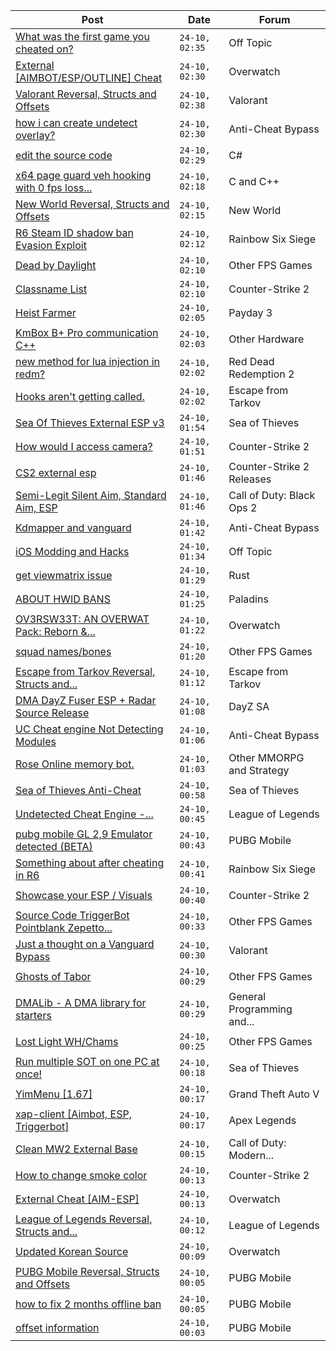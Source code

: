 |Post|Date|Forum|
|----|----|-----|
|[What was the first game you cheated on?](https://www.unknowncheats.me/forum/off-topic/328889-game-cheated.html)|`24-10, 02:35`|Off Topic|
|[External \[AIMBOT/ESP/OUTLINE\] Cheat](https://www.unknowncheats.me/forum/overwatch/603320-external-aimbot-esp-outline-cheat.html)|`24-10, 02:30`|Overwatch|
|[Valorant Reversal, Structs and Offsets](https://www.unknowncheats.me/forum/valorant/385792-valorant-reversal-structs-offsets.html)|`24-10, 02:38`|Valorant|
|[how i can create undetect overlay?](https://www.unknowncheats.me/forum/anti-cheat-bypass/607666-create-undetect-overlay.html)|`24-10, 02:30`|Anti-Cheat Bypass|
|[edit the source code](https://www.unknowncheats.me/forum/c-/594118-edit-source-code.html)|`24-10, 02:29`|C#|
|[x64 page guard veh hooking with 0 fps loss...](https://www.unknowncheats.me/forum/c-and-c-/606262-x64-page-guard-veh-hooking-0-fps-loss-ancient-technique.html)|`24-10, 02:18`|C and C++|
|[New World Reversal, Structs and Offsets](https://www.unknowncheats.me/forum/new-world/471653-world-reversal-structs-offsets.html)|`24-10, 02:15`|New World|
|[R6 Steam ID shadow ban Evasion Exploit](https://www.unknowncheats.me/forum/rainbow-six-siege/607665-r6-steam-id-shadow-ban-evasion-exploit.html)|`24-10, 02:12`|Rainbow Six Siege|
|[Dead by Daylight](https://www.unknowncheats.me/forum/other-fps-games/178856-dead-daylight.html)|`24-10, 02:10`|Other FPS Games|
|[Classname List](https://www.unknowncheats.me/forum/counter-strike-2-a/607664-classname-list.html)|`24-10, 02:10`|Counter-Strike 2|
|[Heist Farmer](https://www.unknowncheats.me/forum/payday-3-a/607059-heist-farmer.html)|`24-10, 02:05`|Payday 3|
|[KmBox B+ Pro communication C++](https://www.unknowncheats.me/forum/other-hardware/579063-kmbox-pro-communication.html)|`24-10, 02:03`|Other Hardware|
|[new method for lua injection in redm?](https://www.unknowncheats.me/forum/red-dead-redemption-2-a/606830-method-lua-injection-redm.html)|`24-10, 02:02`|Red Dead Redemption 2|
|[Hooks aren't getting called.](https://www.unknowncheats.me/forum/escape-from-tarkov/571419-hooks-arent-getting-called.html)|`24-10, 02:02`|Escape from Tarkov|
|[Sea Of Thieves External ESP v3](https://www.unknowncheats.me/forum/sea-of-thieves/382445-sea-thieves-external-esp-v3.html)|`24-10, 01:54`|Sea of Thieves|
|[How would I access camera?](https://www.unknowncheats.me/forum/counter-strike-2-a/607620-access-camera.html)|`24-10, 01:51`|Counter-Strike 2|
|[CS2 external esp](https://www.unknowncheats.me/forum/counter-strike-2-releases/600259-cs2-external-esp.html)|`24-10, 01:46`|Counter-Strike 2 Releases|
|[Semi-Legit Silent Aim, Standard Aim, ESP](https://www.unknowncheats.me/forum/call-of-duty-black-ops-2-a/602767-semi-legit-silent-aim-standard-aim-esp.html)|`24-10, 01:46`|Call of Duty: Black Ops 2|
|[Kdmapper and vanguard](https://www.unknowncheats.me/forum/anti-cheat-bypass/607596-kdmapper-vanguard.html)|`24-10, 01:42`|Anti-Cheat Bypass|
|[iOS Modding and Hacks](https://www.unknowncheats.me/forum/off-topic/606810-ios-modding-hacks.html)|`24-10, 01:34`|Off Topic|
|[get viewmatrix issue](https://www.unknowncheats.me/forum/rust/607376-viewmatrix-issue.html)|`24-10, 01:29`|Rust|
|[ABOUT HWID BANS](https://www.unknowncheats.me/forum/paladins/606951-hwid-bans.html)|`24-10, 01:25`|Paladins|
|[OV3RSW33T: AN OVERWAT Pack: Reborn &...](https://www.unknowncheats.me/forum/overwatch/603412-ov3rsw33t-overwat-pack-reborn-recoded.html)|`24-10, 01:22`|Overwatch|
|[squad names/bones](https://www.unknowncheats.me/forum/other-fps-games/607623-squad-names-bones.html)|`24-10, 01:20`|Other FPS Games|
|[Escape from Tarkov Reversal, Structs and...](https://www.unknowncheats.me/forum/escape-from-tarkov/226519-escape-tarkov-reversal-structs-offsets.html)|`24-10, 01:12`|Escape from Tarkov|
|[DMA DayZ Fuser ESP + Radar Source Release](https://www.unknowncheats.me/forum/dayz-sa/606723-dma-dayz-fuser-esp-radar-source-release.html)|`24-10, 01:08`|DayZ SA|
|[UC Cheat engine Not Detecting Modules](https://www.unknowncheats.me/forum/anti-cheat-bypass/606482-uc-cheat-engine-detecting-modules.html)|`24-10, 01:06`|Anti-Cheat Bypass|
|[Rose Online memory bot.](https://www.unknowncheats.me/forum/other-mmorpg-and-strategy/595390-rose-online-memory-bot.html)|`24-10, 01:03`|Other MMORPG and Strategy|
|[Sea of Thieves Anti-Cheat](https://www.unknowncheats.me/forum/sea-of-thieves/605903-sea-thieves-anti-cheat.html)|`24-10, 00:58`|Sea of Thieves|
|[Undetected Cheat Engine -...](https://www.unknowncheats.me/forum/league-of-legends/607438-undetected-cheat-engine-vulnerabledriverblocklist.html)|`24-10, 00:45`|League of Legends|
|[pubg mobile GL 2,9 Emulator detected (BETA)](https://www.unknowncheats.me/forum/pubg-mobile/607656-pubg-mobile-gl-2-9-emulator-detected-beta.html)|`24-10, 00:43`|PUBG Mobile|
|[Something about after cheating in R6](https://www.unknowncheats.me/forum/rainbow-six-siege/607616-cheating-r6.html)|`24-10, 00:41`|Rainbow Six Siege|
|[Showcase your ESP / Visuals](https://www.unknowncheats.me/forum/counter-strike-2-a/605571-showcase-esp-visuals.html)|`24-10, 00:40`|Counter-Strike 2|
|[Source Code TriggerBot Pointblank Zepetto...](https://www.unknowncheats.me/forum/other-fps-games/606866-source-code-triggerbot-pointblank-zepetto-2023-a.html)|`24-10, 00:33`|Other FPS Games|
|[Just a thought on a Vanguard Bypass](https://www.unknowncheats.me/forum/valorant/606956-vanguard-bypass.html)|`24-10, 00:30`|Valorant|
|[Ghosts of Tabor](https://www.unknowncheats.me/forum/other-fps-games/574607-ghosts-tabor.html)|`24-10, 00:29`|Other FPS Games|
|[DMALib - A DMA library for starters](https://www.unknowncheats.me/forum/general-programming-and-reversing/607541-dmalib-dma-library-starters.html)|`24-10, 00:29`|General Programming and...|
|[Lost Light WH/Chams](https://www.unknowncheats.me/forum/other-fps-games/578225-lost-light-wh-chams.html)|`24-10, 00:25`|Other FPS Games|
|[Run multiple SOT on one PC at once!](https://www.unknowncheats.me/forum/sea-of-thieves/607641-run-multiple-sot-pc.html)|`24-10, 00:18`|Sea of Thieves|
|[YimMenu \[1.67\]](https://www.unknowncheats.me/forum/grand-theft-auto-v/476972-yimmenu-1-67-a.html)|`24-10, 00:17`|Grand Theft Auto V|
|[xap-client \[Aimbot, ESP, Triggerbot\]](https://www.unknowncheats.me/forum/apex-legends/606842-xap-client-aimbot-esp-triggerbot.html)|`24-10, 00:17`|Apex Legends|
|[Clean MW2 External Base](https://www.unknowncheats.me/forum/call-of-duty-modern-warfare-ii/605942-clean-mw2-external-base.html)|`24-10, 00:15`|Call of Duty: Modern...|
|[How to change smoke color](https://www.unknowncheats.me/forum/counter-strike-2-a/607639-change-smoke-color.html)|`24-10, 00:13`|Counter-Strike 2|
|[External Cheat \[AIM-ESP\]](https://www.unknowncheats.me/forum/overwatch/607405-external-cheat-aim-esp.html)|`24-10, 00:13`|Overwatch|
|[League of Legends Reversal, Structs and...](https://www.unknowncheats.me/forum/league-of-legends/310587-league-legends-reversal-structs-offsets.html)|`24-10, 00:12`|League of Legends|
|[Updated Korean Source](https://www.unknowncheats.me/forum/overwatch/606702-updated-korean-source.html)|`24-10, 00:09`|Overwatch|
|[PUBG Mobile Reversal, Structs and Offsets](https://www.unknowncheats.me/forum/pubg-mobile/269708-pubg-mobile-reversal-structs-offsets.html)|`24-10, 00:05`|PUBG Mobile|
|[how to fix 2 months offline ban](https://www.unknowncheats.me/forum/pubg-mobile/605922-fix-2-months-offline-ban.html)|`24-10, 00:05`|PUBG Mobile|
|[offset information](https://www.unknowncheats.me/forum/pubg-mobile/607154-offset-information.html)|`24-10, 00:03`|PUBG Mobile|
